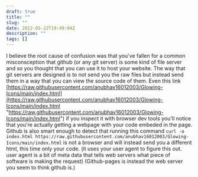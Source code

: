 ```yaml
---
draft: true
title: ""
slug: ""
date: 2022-05-22T19:49:04Z
description: ""
tags: []
---
```


I believe the root cause of confusion was that you've fallen for a common misconsception that github (or any git server) is some kind of file server and so you thought that you can use it to host your website. The way that git servers are designed is to not send you the raw files but instead send them in a way that you can view the source code of them. Even this link [https://raw.githubusercontent.com/anubhav16012003/Glowing-Icons/main/index.html](https://raw.githubusercontent.com/anubhav16012003/Glowing-Icons/main/index.html "https://raw.githubusercontent.com/anubhav16012003/Glowing-Icons/main/index.html") if you inspect it with browser dev tools you'll notice that you're actually getting a webpage with your code embeded in the page. Github is also smart enough to detect that running this command `curl -o index.html https://raw.githubusercontent.com/anubhav16012003/Glowing-Icons/main/index.html` is not a browser and will instead send you a different html, this time only your code. (it uses your user agent to figure this out. user agent is a bit of meta data that tells web servers what piece of software is making the request) (Github-pages is instead the web server you seem to think github is.)